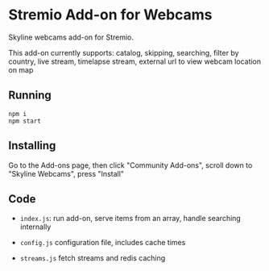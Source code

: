 # Stremio Add-on for Webcams

Skyline webcams add-on for Stremio.

This add-on currently supports: catalog, skipping, searching, filter by country, live stream, timelapse stream, external url to view webcam location on map

## Running

```
npm i
npm start
```

## Installing

Go to the Add-ons page, then click "Community Add-ons", scroll down to "Skyline Webcams", press "Install"


## Code

- `index.js`: run add-on, serve items from an array, handle searching internally

- `config.js` configuration file, includes cache times

- `streams.js` fetch streams and redis caching
